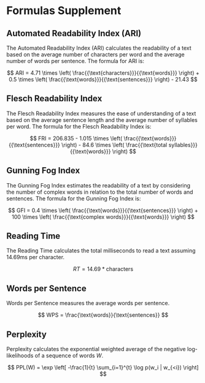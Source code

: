# Formulas Supplement 

## Automated Readability Index (ARI)

The Automated Readability Index (ARI) calculates the readability of a text based on the average number of characters per word and the average number of words per sentence. The formula for ARI is:

$$ ARI = 4.71 \times \left( \frac{{\text{characters}}}{{\text{words}}} \right) + 0.5 \times \left( \frac{{\text{words}}}{{\text{sentences}}} \right) - 21.43 $$

## Flesch Readability Index

The Flesch Readability Index measures the ease of understanding of a text based on the average sentence length and the average number of syllables per word. The formula for the Flesch Readability Index is:

$$ FRI = 206.835 - 1.015 \times \left( \frac{{\text{words}}}{{\text{sentences}}} \right) - 84.6 \times \left( \frac{{\text{total syllables}}}{{\text{words}}} \right) $$

## Gunning Fog Index

The Gunning Fog Index estimates the readability of a text by considering the number of complex words in relation to the total number of words and sentences. The formula for the Gunning Fog Index is:

$$ GFI = 0.4 \times \left( \frac{{\text{words}}}{{\text{sentences}}} \right) + 100 \times \left( \frac{{\text{complex words}}}{{\text{words}}} \right) $$


## Reading Time

The Reading Time calculates the total milliseconds to read a text assuming 14.69ms per character.

$$ RT = 14.69 * \text{characters} $$

## Words per Sentence

Words per Sentence measures the average words per sentence.

$$ WPS = \frac{\text{words}}{\text{sentences}} $$

## Perplexity 

Perplexity calculates the exponential weighted average of the negative log-likelihoods of a sequence of words $W$.

$$ PPL(W) = \exp \left[ -\frac{1}{t} \sum_{i=1}^{t} \log p(w_i | w_{<i}) \right]  $$ 
